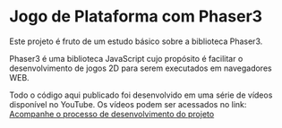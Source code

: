 # Jogo de Plataforma com Phaser3
Este projeto é fruto de um estudo básico sobre a biblioteca Phaser3.

Phaser3 é uma biblioteca JavaScript cujo propósito é facilitar o desenvolvimento de jogos 2D para serem executados em navegadores WEB.

Todo o código aqui publicado foi desenvolvido em uma série de vídeos disponível no YouTube.
Os vídeos podem ser acessados no link:
[Acompanhe o processo de desenvolvimento do projeto](https://www.youtube.com/watch?v=88wTIcCw4KM&list=PLclUTiUoLCbBLEMKZmclnhHBf9_XpEMms)
